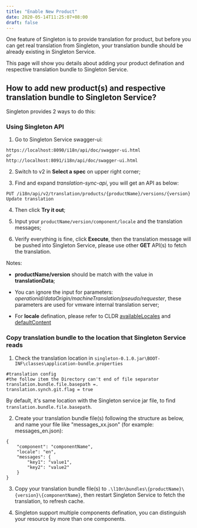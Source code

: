 ```yaml
---
title: "Enable New Product"
date: 2020-05-14T11:25:07+08:00
draft: false
---
```


One feature of Singleton is to provide translation for product, but before you can get real translation from Singleton, your translation bundle should be already existing in Singleton Service.

This page will show you details about adding your product defination and respective translation bundle to Singleton Service.

How to add new product(s) and respective translation bundle to Singleton Service?
-----------------------

Singleton provides 2 ways to do this:

### Using Singleton API
1. Go to Singleton Service swagger-ui: 
```
https://localhost:8090/i18n/api/doc/swagger-ui.html
or 
http://localhost:8091/i18n/api/doc/swagger-ui.html
```

2. Switch to v2 in **Select a spec** on upper right corner; 

3. Find and expand *translation-sync-api*, you will get an API as below:

`PUT /i18n/api/v2/translation/products/{productName}/versions/{version} Update translation`

4. Then click **Try it out**;

5. Input your `productName/version/component/locale` and the translation messages;

6. Verify everything is fine, click **Execute**, then the translation message will be pushed into Singleton Service, please use other **GET** API(s) to fetch the translation.

Notes:
- **productName/version** should be match with the value in **translationData**;

- You can ignore the input for parameters: *operationid/dataOrigin/machineTranslation/pseudo/requester*, these parameters are used for vmware internal translation server;

- For **locale** defination, please refer to CLDR [availableLocales](https://github.com/unicode-cldr/cldr-core/blob/master/availableLocales.json) and [defaultContent](https://github.com/unicode-cldr/cldr-core/blob/master/defaultContent.json)

### Copy translation bundle to the location that Singleton Service reads
1. Check the translation location in `singleton-0.1.0.jar\BOOT-INF\classes\application-bundle.properties`
```
#translation config
#the follow item the Directory can't end of file separator
translation.bundle.file.basepath =.
translation.synch.git.flag = true
```
By default, it's same location with the Singleton service jar file, to find `translation.bundle.file.basepath`.

2. Create your translation bundle file(s) following the structure as below, and name your file like "messages_xx.json" (for example: messages_en.json):
```
{
	"component": "componentName",
	"locale": "en",
	"messages": {
		"key1": "value1",
		"key2": "value2"
	}
}
```

3. Copy your translation bundle file(s) to `.\l10n\bundles\{productName}\{version}\{componentName}`, then restart Singleton Service to fetch the translation, to refresh cache.

4. Singleton support multiple components defination, you can distinguish your resource by more than one components. 